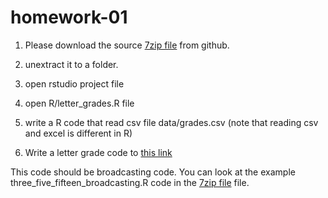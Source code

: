# homework-01

1. Please download the source [7zip file](source-files-2020/r-course-jacobs-2020-09-23.7z) from github.

2. unextract it to a folder.

3. open rstudio project file

4. open R/letter_grades.R file

5. write a R code that read csv file data/grades.csv (note that reading csv and excel is different in R)

6. Write a letter grade code to [this link](https://en.wikipedia.org/wiki/Academic_grading_in_the_United_States)

This code should be broadcasting code. You can look at the example three_five_fifteen_broadcasting.R code in the  [7zip file](source-files-2020/r-course-jacobs-2020-09-23.7z) file.

